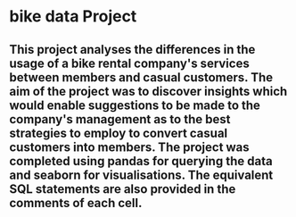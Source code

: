 # bike data Project
## This project analyses the differences in the usage of a bike rental company's services between members and casual customers. The aim of the project was to discover insights which would enable suggestions to be made to the company's management as to the best strategies to employ to convert casual customers into members. The project was completed using pandas for querying the data and seaborn for visualisations. The equivalent SQL statements are also provided in the comments of each cell.

